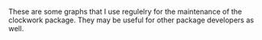 These are some graphs that I use regulelry for the maintenance of the clockwork package.
They may be useful for other package developers as well.

